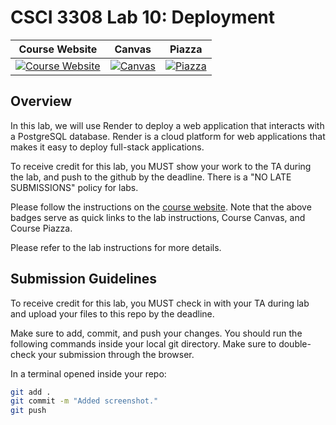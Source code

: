 # CSCI 3308 Lab 10: Deployment

|                                                Course Website                                                 |                                                   Canvas                                                    |                                              Piazza                                               |
| :-----------------------------------------------------------------------------------------------------------: | :---------------------------------------------------------------------------------------------------------: | :-----------------------------------------------------------------------------------------------: |
| [![Course Website](https://img.shields.io/badge/Labs-Lab10-0A4D99)](https://staging-summer-2024.cuboulder-csci3308.pages.dev/docs/labs/lab10) | [![Canvas](https://img.shields.io/badge/Canvas-CSCI3308-CFB87C)](https://canvas.colorado.edu/courses/104055) | [![Piazza](https://img.shields.io/badge/-Piazza-3e7aab)](https://piazza.com/class/lqbmr7cormn63p) |

## Overview

In this lab, we will use Render to deploy a web application that interacts with a PostgreSQL database. Render is a cloud platform for web applications that makes it easy to deploy full-stack applications.

To receive credit for this lab, you MUST show your work to the TA during the lab, and push to the github by the deadline. There is a "NO LATE SUBMISSIONS" policy for labs.

Please follow the instructions on the [course website](https://staging-summer-2024.cuboulder-csci3308.pages.dev/docs/labs/lab10). Note that the above badges serve as quick links to the lab instructions, Course Canvas, and Course Piazza.


Please refer to the lab instructions for more details.

## Submission Guidelines

To receive credit for this lab, you MUST check in with your TA during lab and upload your files to this repo by the deadline.

Make sure to add, commit, and push your changes. You should run the following commands inside your local git directory. Make sure to double-check your submission through the browser.

In a terminal opened inside your repo:

```bash
git add .
git commit -m "Added screenshot."
git push
```
